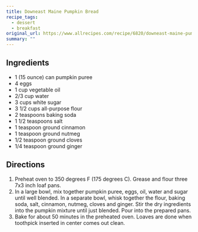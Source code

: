 ```yaml
---
title: Downeast Maine Pumpkin Bread
recipe_tags:
  - dessert
  - breakfast
original_url: https://www.allrecipes.com/recipe/6820/downeast-maine-pumpkin-bread/
summary: ""
---
```


## Ingredients

* 1 (15 ounce) can pumpkin puree
* 4 eggs
* 1 cup vegetable oil
* 2/3 cup water
* 3 cups white sugar
* 3 1/2 cups all-purpose flour
* 2 teaspoons baking soda
* 1 1/2 teaspoons salt
* 1 teaspoon ground cinnamon
* 1 teaspoon ground nutmeg
* 1/2 teaspoon ground cloves
* 1/4 teaspoon ground ginger

## Directions

1. Preheat oven to 350 degrees F (175 degrees C). Grease and flour three 7x3 inch loaf pans.
1. In a large bowl, mix together pumpkin puree, eggs, oil, water and sugar until well blended. In a separate bowl, whisk together the flour, baking soda, salt, cinnamon, nutmeg, cloves and ginger. Stir the dry ingredients into the pumpkin mixture until just blended. Pour into the prepared pans.
1. Bake for about 50 minutes in the preheated oven. Loaves are done when toothpick inserted in center comes out clean.